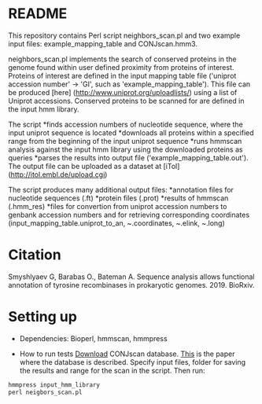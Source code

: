 # README #

This repository contains Perl script neighbors_scan.pl and two example input files: example_mapping_table and CONJscan.hmm3.

neighbors_scan.pl implements the search of conserved proteins in the genome found within user defined proximity from proteins of interest. Proteins of interest are defined in the input mapping table file ('uniprot accession number' -> 'GI', such as 'example_mapping_table'). This file can be produced [here] (http://www.uniprot.org/uploadlists/) using a list of Uniprot accessions. Conserved proteins to be scanned for are defined in the input hmm library.
 
The script 
*finds accession numbers of nucleotide sequence, where the input uniprot sequence is located 
*downloads all proteins within a specified range from the beginning of the input uniprot sequence
*runs hmmscan analysis against the input hmm library using the downloaded proteins as queries 
*parses the results into output file ('example_mapping_table.out'). The output file can be uploaded as a dataset at [iTol] (http://itol.embl.de/upload.cgi)
 
The script produces many additional output files:
*annotation files for nucleotide sequences (.ft)
*protein files (.prot)
*results of hmmscan (.hmm_res)
*files for convertion from uniprot accession numbers to genbank accession numbers and for retrieving corresponding coordinates (input_mapping_table.uniprot_to_an, ~.coordinates, ~.elink, ~.long)

# Citation #
Smyshlyaev G, Barabas O., Bateman A. Sequence analysis allows functional annotation of tyrosine recombinases in prokaryotic genomes. 2019. BioRxiv.
# Setting up #
* Dependencies:
Bioperl, hmmscan, hmmpress

* How to run tests
[Download](https://github.com/gem-pasteur/Macsyfinder_models/tree/master/models/Conjugation/profiles) CONJscan database. [This](https://www.ncbi.nlm.nih.gov/pubmed/31584169) is the paper where the database is described. Specify input files, folder for saving the results and range for the scan in the script. Then run:
```bat
hmmpress input_hmm_library 
perl neigbors_scan.pl
```
